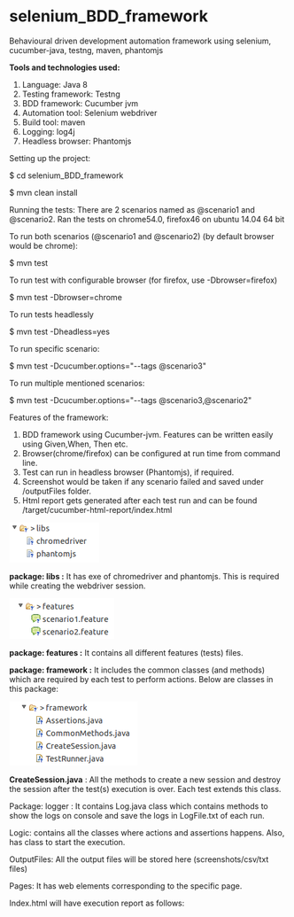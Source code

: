 # selenium_BDD_framework

Behavioural driven development automation framework using selenium, cucumber-java, testng, maven, phantomjs


**Tools and technologies used:**

1. Language: Java 8
2. Testing framework: Testng
3. BDD framework: Cucumber jvm
4. Automation tool: Selenium webdriver
5. Build tool: maven
6. Logging: log4j
7. Headless browser: Phantomjs

Setting up the project:

$ cd selenium_BDD_framework

$ mvn clean install


Running the tests: There are 2 scenarios named as @scenario1 and @scenario2. Ran the tests on chrome54.0, firefox46 on ubuntu 14.04 64 bit

To run both scenarios (@scenario1 and @scenario2) (by default browser would be chrome):

$ mvn test

To run test with configurable browser (for firefox, use -Dbrowser=firefox)

$ mvn test -Dbrowser=chrome

To run tests headlessly

$ mvn test -Dheadless=yes

To run specific scenario:

$ mvn test -Dcucumber.options="--tags @scenario3"

To run multiple mentioned scenarios:

$ mvn test -Dcucumber.options="--tags @scenario3,@scenario2"


Features of the framework:
1. BDD framework using Cucumber-jvm. Features can be written easily using Given,When, Then etc.
2. Browser(chrome/firefox) can be configured at run time  from command line.
3. Test can run in headless browser (Phantomjs), if required.
4. Screenshot would be taken if any scenario failed and saved under /outputFiles folder.
5. Html report gets generated after each test run and can be found /target/cucumber-html-report/index.html



![image](images/image2.png)

**package: libs :** It has exe of chromedriver and phantomjs. This is required while creating the webdriver session.

![image](images/image3.png)

**package: features :** It contains all different features (tests) files. 


**package: framework :** It includes the common classes (and methods) which are required by each test to perform actions. Below are classes in this package:

![image](images/image4.png)


**CreateSession.java** : All the methods to create a new session and destroy the session after the test(s) execution is over. Each test extends this class.

Package: logger : It contains Log.java class which contains methods to show the logs on console and save the logs in LogFile.txt of each run.

Logic: contains all the classes where actions and assertions happens. Also, has class to start the execution.



OutputFiles: All the output files will be stored here (screenshots/csv/txt files)


Pages: It has web elements corresponding to the specific page.



Index.html will have execution report as follows:





